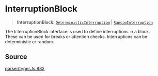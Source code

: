# InterruptionBlock

> **InterruptionBlock**: [`DeterministicInterruption`](../interfaces/DeterministicInterruption.md) \| [`RandomInterruption`](../interfaces/RandomInterruption.md)

The InterruptionBlock interface is used to define interruptions in a block. These can be used for breaks or attention checks. Interruptions can be deterministic or random.

## Source

[parser/types.ts:833](https://github.com/revisit-studies/study/blob/9c4c113c6f32066618fad726cae4e0ef00a8c851/src/parser/types.ts#L833)
